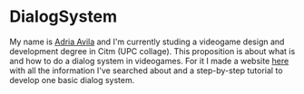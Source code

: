 # DialogSystem

My name is [Adria Avila](https://github.com/Avilgor) and I'm currently studing a videogame design and development degree in Citm (UPC collage).
This proposition is about what is and how to do a dialog system in videogames. For it I made a website [here](https://avilgor.github.io/DialogSystem/) with
all the information I've searched about and a step-by-step tutorial to develop one basic dialog system.

